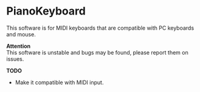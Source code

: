 # PianoKeyboard

This software is for MIDI keyboards that are compatible with PC keyboards and mouse.


**Attention**<br>
This software is unstable and bugs may be found, please report them on issues.


**TODO**<br>
 - Make it compatible with MIDI input.